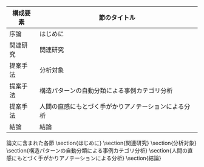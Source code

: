 構成要素 | 節のタイトル
 --- | --- 
序論 | はじめに
関連研究 | 関連研究
提案手法 | 分析対象
提案手法 | 構造パターンの自動分類による事例カテゴリ分析
提案手法 | 人間の直感にもとづく手がかりアノテーションによる分析
結論 | 結論

論文に含まれた各節
\section{はじめに}
\section{関連研究}
\section{分析対象}
\section{構造パターンの自動分類による事例カテゴリ分析}
\section{人間の直感にもとづく手がかりアノテーションによる分析}
\section{結論}
